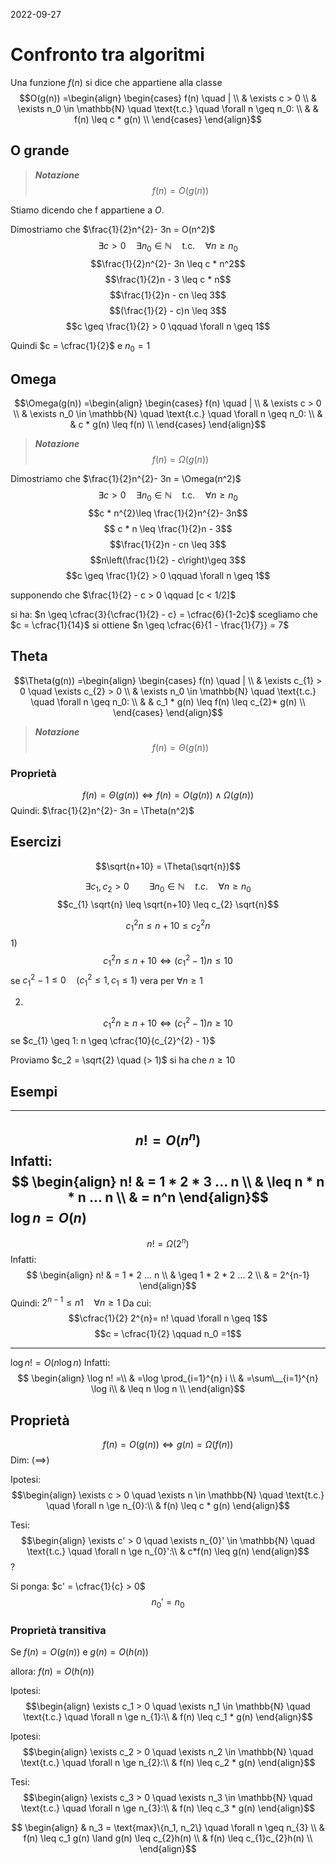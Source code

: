 2022-09-27

# Confronto tra algoritmi

Una funzione $f(n)$ si dice che appartiene alla classe 
$$O(g(n)) =\begin{align}
\begin{cases}
f(n) \quad | \\
& \exists c > 0 \\
& \exists n_0 \in \mathbb{N} \quad \text{t.c.} \quad \forall n \geq n_0: \\
& &  f(n) \leq c * g(n) \\
\end{cases}
\end{align}$$



## O grande
> **_Notazione_**
> $$f(n) = O(g(n))$$

Stiamo dicendo che f appartiene a $O$.

Dimostriamo che $\frac{1}{2}n^{2}- 3n = O(n^2)$
$$\exists c > 0 \quad \exists n_{0} \in \mathbb{N} \quad \text{t.c.} \quad \forall n \geq n_0$$
$$\frac{1}{2}n^{2}- 3n \leq c * n^2$$
$$\frac{1}{2}n - 3 \leq c * n$$
$$\frac{1}{2}n - cn \leq 3$$
$$(\frac{1}{2} - c)n \leq 3$$
$$c \geq \frac{1}{2} > 0 \qquad \forall n \geq 1$$

Quindi $c = \cfrac{1}{2}$ e $n_0 = 1$

## Omega

$$\Omega(g(n)) =\begin{align}
\begin{cases}
f(n) \quad | \\
& \exists c > 0 \\
& \exists n_0 \in \mathbb{N} \quad \text{t.c.} \quad \forall n \geq n_0: \\
& & c * g(n) \leq f(n) \\
\end{cases}
\end{align}$$

> **_Notazione_**
> $$f(n) = \Omega(g(n))$$

Dimostriamo che $\frac{1}{2}n^{2}- 3n = \Omega(n^2)$
$$\exists c > 0 \quad \exists n_{0} \in \mathbb{N} \quad \text{t.c.} \quad \forall n \geq n_0$$
$$c * n^{2}\leq \frac{1}{2}n^{2}- 3n$$
$$ c * n \leq \frac{1}{2}n - 3$$
$$\frac{1}{2}n - cn \leq 3$$
$$n\left(\frac{1}{2} - c\right)\geq 3$$
$$c \geq \frac{1}{2} > 0 \qquad \forall n \geq 1$$

supponendo che $\frac{1}{2} - c > 0 \qquad [c < 1/2]$

si ha: $n \geq \cfrac{3}{\cfrac{1}{2} - c} = \cfrac{6}{1-2c}$ scegliamo che $c = \cfrac{1}{14}$ si ottiene $n \geq \cfrac{6}{1 - \frac{1}{7}} = 7$


## Theta

$$\Theta(g(n)) =\begin{align}
\begin{cases}
f(n) \quad | \\
& \exists c_{1} > 0 \quad \exists c_{2} > 0 \\
& \exists n_0 \in \mathbb{N} \quad \text{t.c.} \quad \forall n \geq n_0: \\
& & c_1 * g(n) \leq f(n) \leq c_{2}* g(n) \\
\end{cases}
\end{align}$$

> **_Notazione_**
> $$f(n) = \Theta(g(n))$$

### Proprietà 
$$f(n) = \Theta(g(n)) \iff f(n) = O(g(n)) \land \Omega(g(n))$$
Quindi: $\frac{1}{2}n^{2}- 3n = \Theta(n^2)$

## Esercizi
$$\sqrt{n+10} = \Theta(\sqrt{n})$$

$$\exists c_1, c_2 > 0 \qquad \exists n_0 \in \mathbb{N} \quad t.c. \quad \forall n \geq n_0$$
$$c_{1} \sqrt{n} \leq \sqrt{n+10} \leq c_{2} \sqrt{n}$$

$$c_{1}^2 n \leq n+10 \leq c_{2}^2 n$$
1) 
$$c_{1}^{2} n \leq n+10 \iff (c_{1}^{2} - 1)n \leq 10$$
se $c_{1}^{2} - 1 \leq 0 \quad (c_{1}^{2} \leq 1, c_{1} \leq 1)$ vera per $\forall n \geq 1$

2) 
$$c_{1}^{2} n \geq n+10 \iff (c_{1}^{2} - 1)n \geq 10$$
se $c_{1} \geq 1: n \geq \cfrac{10}{c_{2}^{2} - 1}$

Proviamo $c_2 = \sqrt{2} \quad (> 1)$ si ha che $n \geq 10$

## Esempi
--- 
$$n! = O(n^n)$$
Infatti:
$$
\begin{align}
n!
& = 1 * 2 * 3 ... n \\
& \leq n * n * n ... n \\
& = n^n
\end{align}$$ $\log{n} = O(n)$
--- 

$$n! = \Omega(2^n)$$
Infatti:
$$
\begin{align}
n!
& = 1 * 2 ... n \\
& \geq 1 * 2 * 2 ... 2 \\
& = 2^{n-1}
\end{align}$$
Quindi: $2^{n-1} \leq n1 \quad \forall n \geq 1$
Da cui:
$$\cfrac{1}{2} 2^{n}= n! \quad \forall n \geq 1$$
$$c = \cfrac{1}{2} \qquad n_0 =1$$

--- 
$\log n! = O(n \log n)$
Infatti:
$$
\begin{align}
\log n! =\\
& =\log \prod_{i=1}^{n} i \\
& =\sum\__{i=1}^{n} \log i\\
& \leq n \log n \\
\end{align}$$

## Proprietà

$$f(n) = O(g(n)) \iff g(n) = \Omega(f(n))$$
Dim: $(\implies)$

Ipotesi:
$$\begin{align} \exists c > 0 \quad \exists n \in \mathbb{N} \quad \text{t.c.} \quad \forall n \ge n_{0}:\\
& f(n) \leq c * g(n) \end{align}$$

Tesi: 
$$\begin{align} \exists c' > 0 \quad \exists n_{0}' \in \mathbb{N} \quad \text{t.c.} \quad \forall n \ge n_{0}':\\
& c*f(n) \leq g(n) \end{align}$$ ?

Si ponga: $c' = \cfrac{1}{c} > 0$
$$n_{0}'= n_{0}$$
### Proprietà transitiva

Se $f(n) = O(g(n))$ e $g(n) = O(h(n))$

allora: $f(n) = O(h(n))$

Ipotesi:
$$\begin{align} \exists c_1 > 0 \quad \exists n_1 \in \mathbb{N} \quad \text{t.c.} \quad \forall n \ge n_{1}:\\
& f(n) \leq c_1 * g(n) \end{align}$$

Ipotesi:
$$\begin{align} \exists c_2 > 0 \quad \exists n_2 \in \mathbb{N} \quad \text{t.c.} \quad \forall n \ge n_{2}:\\
& f(n) \leq c_2 * g(n) \end{align}$$

Tesi:
$$\begin{align} \exists c_3 > 0 \quad \exists n_3 \in \mathbb{N} \quad \text{t.c.} \quad \forall n \ge n_{3}:\\
& f(n) \leq c_3 * g(n) \end{align}$$

$$
\begin{align}
& n_3 = \text{max}\{n_1, n_2\} \quad \forall n \geq n_{3} \\
& f(n) \leq c_1 g(n) \land g(n) \leq c_{2}h(n) \\
& f(n) \leq c_{1}c_{2}h(n) \\
\end{align}$$
